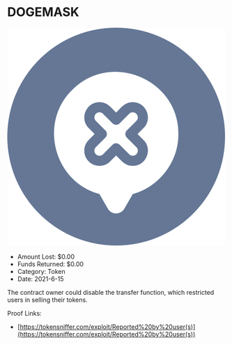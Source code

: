 # DOGEMASK
![DOGEMASK](/rektimages/DOGEMASK.png)
- Amount Lost: $0.00
- Funds Returned: $0.00
- Category: Token
- Date: 2021-6-15

The contract owner could disable the transfer function, which restricted users in selling their tokens.  
  



Proof Links:
- [https://tokensniffer.com/exploit/Reported%20by%20user(s)](https://tokensniffer.com/exploit/Reported%20by%20user(s))


